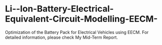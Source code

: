 # Li--Ion-Battery-Electrical-Equivalent-Circuit-Modelling-EECM-
Optimization of the Battery Pack for Electrical Vehicles using EECM. 
For detailed information, please check My Mid-Term Report.

